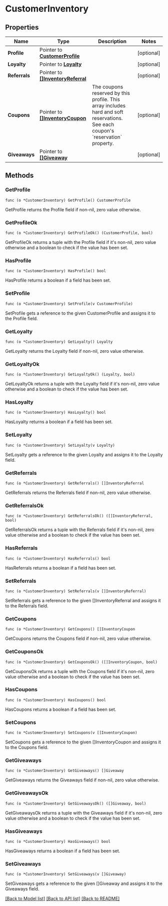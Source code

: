 # CustomerInventory

## Properties

Name | Type | Description | Notes
------------ | ------------- | ------------- | -------------
**Profile** | Pointer to [**CustomerProfile**](CustomerProfile.md) |  | [optional] 
**Loyalty** | Pointer to [**Loyalty**](Loyalty.md) |  | [optional] 
**Referrals** | Pointer to [**[]InventoryReferral**](InventoryReferral.md) |  | [optional] 
**Coupons** | Pointer to [**[]InventoryCoupon**](InventoryCoupon.md) | The coupons reserved by this profile. This array includes hard and soft reservations. See each coupon&#39;s &#x60;reservation&#x60; property.  | [optional] 
**Giveaways** | Pointer to [**[]Giveaway**](Giveaway.md) |  | [optional] 

## Methods

### GetProfile

`func (o *CustomerInventory) GetProfile() CustomerProfile`

GetProfile returns the Profile field if non-nil, zero value otherwise.

### GetProfileOk

`func (o *CustomerInventory) GetProfileOk() (CustomerProfile, bool)`

GetProfileOk returns a tuple with the Profile field if it's non-nil, zero value otherwise
and a boolean to check if the value has been set.

### HasProfile

`func (o *CustomerInventory) HasProfile() bool`

HasProfile returns a boolean if a field has been set.

### SetProfile

`func (o *CustomerInventory) SetProfile(v CustomerProfile)`

SetProfile gets a reference to the given CustomerProfile and assigns it to the Profile field.

### GetLoyalty

`func (o *CustomerInventory) GetLoyalty() Loyalty`

GetLoyalty returns the Loyalty field if non-nil, zero value otherwise.

### GetLoyaltyOk

`func (o *CustomerInventory) GetLoyaltyOk() (Loyalty, bool)`

GetLoyaltyOk returns a tuple with the Loyalty field if it's non-nil, zero value otherwise
and a boolean to check if the value has been set.

### HasLoyalty

`func (o *CustomerInventory) HasLoyalty() bool`

HasLoyalty returns a boolean if a field has been set.

### SetLoyalty

`func (o *CustomerInventory) SetLoyalty(v Loyalty)`

SetLoyalty gets a reference to the given Loyalty and assigns it to the Loyalty field.

### GetReferrals

`func (o *CustomerInventory) GetReferrals() []InventoryReferral`

GetReferrals returns the Referrals field if non-nil, zero value otherwise.

### GetReferralsOk

`func (o *CustomerInventory) GetReferralsOk() ([]InventoryReferral, bool)`

GetReferralsOk returns a tuple with the Referrals field if it's non-nil, zero value otherwise
and a boolean to check if the value has been set.

### HasReferrals

`func (o *CustomerInventory) HasReferrals() bool`

HasReferrals returns a boolean if a field has been set.

### SetReferrals

`func (o *CustomerInventory) SetReferrals(v []InventoryReferral)`

SetReferrals gets a reference to the given []InventoryReferral and assigns it to the Referrals field.

### GetCoupons

`func (o *CustomerInventory) GetCoupons() []InventoryCoupon`

GetCoupons returns the Coupons field if non-nil, zero value otherwise.

### GetCouponsOk

`func (o *CustomerInventory) GetCouponsOk() ([]InventoryCoupon, bool)`

GetCouponsOk returns a tuple with the Coupons field if it's non-nil, zero value otherwise
and a boolean to check if the value has been set.

### HasCoupons

`func (o *CustomerInventory) HasCoupons() bool`

HasCoupons returns a boolean if a field has been set.

### SetCoupons

`func (o *CustomerInventory) SetCoupons(v []InventoryCoupon)`

SetCoupons gets a reference to the given []InventoryCoupon and assigns it to the Coupons field.

### GetGiveaways

`func (o *CustomerInventory) GetGiveaways() []Giveaway`

GetGiveaways returns the Giveaways field if non-nil, zero value otherwise.

### GetGiveawaysOk

`func (o *CustomerInventory) GetGiveawaysOk() ([]Giveaway, bool)`

GetGiveawaysOk returns a tuple with the Giveaways field if it's non-nil, zero value otherwise
and a boolean to check if the value has been set.

### HasGiveaways

`func (o *CustomerInventory) HasGiveaways() bool`

HasGiveaways returns a boolean if a field has been set.

### SetGiveaways

`func (o *CustomerInventory) SetGiveaways(v []Giveaway)`

SetGiveaways gets a reference to the given []Giveaway and assigns it to the Giveaways field.


[[Back to Model list]](../README.md#documentation-for-models) [[Back to API list]](../README.md#documentation-for-api-endpoints) [[Back to README]](../README.md)



